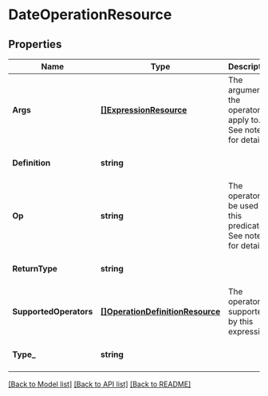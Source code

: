 # DateOperationResource

## Properties
Name | Type | Description | Notes
------------ | ------------- | ------------- | -------------
**Args** | [**[]ExpressionResource**](ExpressionResource.md) | The arguments the operator apply to. See notes for details. | [default to null]
**Definition** | **string** |  | [optional] [default to null]
**Op** | **string** | The operator to be used in this predicate. See notes for details. | [default to null]
**ReturnType** | **string** |  | [optional] [default to null]
**SupportedOperators** | [**[]OperationDefinitionResource**](OperationDefinitionResource.md) | The operators supported by this expression | [optional] [default to null]
**Type_** | **string** |  | [optional] [default to null]

[[Back to Model list]](../README.md#documentation-for-models) [[Back to API list]](../README.md#documentation-for-api-endpoints) [[Back to README]](../README.md)


